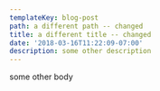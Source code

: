 ```yaml
---
templateKey: blog-post
path: a different path -- changed
title: a different title -- changed
date: '2018-03-16T11:22:09-07:00'
description: some other description
---
```

some other body
